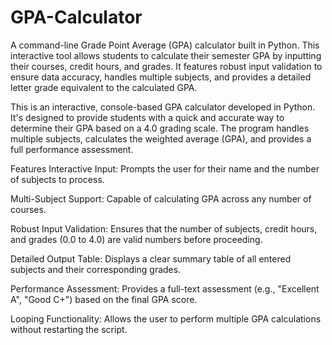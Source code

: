 # GPA-Calculator
A command-line Grade Point Average (GPA) calculator built in Python. This interactive tool allows students to calculate their semester GPA by inputting their courses, credit hours, and grades. It features robust input validation to ensure data accuracy, handles multiple subjects, and provides a detailed letter grade equivalent to the calculated GPA.

This is an interactive, console-based GPA calculator developed in Python. It's designed to provide students with a quick and accurate way to determine their GPA based on a 4.0 grading scale. The program handles multiple subjects, calculates the weighted average (GPA), and provides a full performance assessment.

 Features
Interactive Input: Prompts the user for their name and the number of subjects to process.

Multi-Subject Support: Capable of calculating GPA across any number of courses.

Robust Input Validation: Ensures that the number of subjects, credit hours, and grades (0.0 to 4.0) are valid numbers before proceeding.

Detailed Output Table: Displays a clear summary table of all entered subjects and their corresponding grades.

Performance Assessment: Provides a full-text assessment (e.g., "Excellent A", "Good C+") based on the final GPA score.

Looping Functionality: Allows the user to perform multiple GPA calculations without restarting the script.
